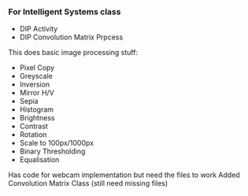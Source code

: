 
### For Intelligent Systems class
- DIP Activity
- DIP Convolution Matrix Prpcess

This does basic image processing stuff:
- Pixel Copy
- Greyscale
- Inversion
- Mirror H/V
- Sepia
- Histogram
- Brightness
- Contrast
- Rotation
- Scale to 100px/1000px
- Binary Thresholding
- Equalisation

Has code for webcam implementation but need the files to work
Added Convolution Matrix Class (still need missing files)
